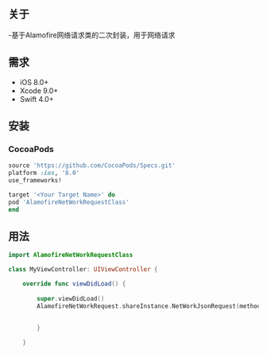 ## 关于

-基于Alamofire网络请求类的二次封装，用于网络请求

## 需求

- iOS 8.0+
- Xcode 9.0+
- Swift 4.0+

## 安装

### CocoaPods

```ruby
source 'https://github.com/CocoaPods/Specs.git'
platform :ios, '8.0'
use_frameworks!

target '<Your Target Name>' do
pod 'AlamofireNetWorkRequestClass'
end
```
## 用法

```swift
import AlamofireNetWorkRequestClass

class MyViewController: UIViewController {

    override func viewDidLoad() {
    
        super.viewDidLoad()
        AlamofireNetWorkRequest.shareInstance.NetWorkJsonRequest(method: HTTPMethod.post, urlStr: "www.baidu.com", parameters: ["key":"value"]) { (dataJson, requestState) in
        
        
        }

    }
```


